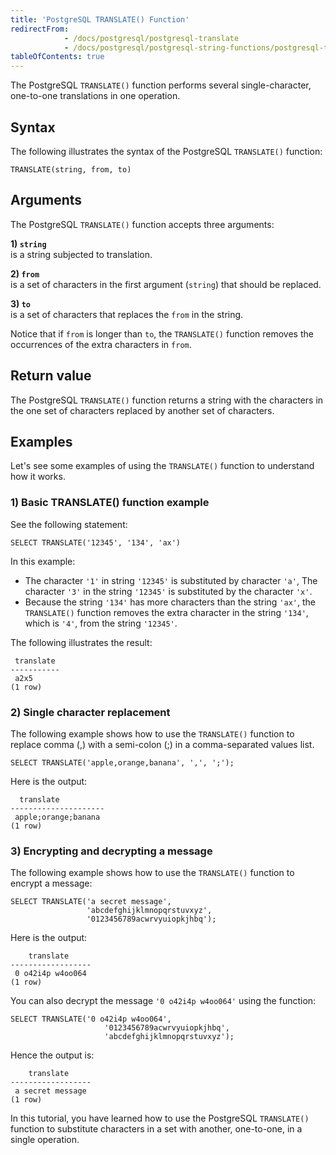 ```yaml
---
title: 'PostgreSQL TRANSLATE() Function'
redirectFrom:
            - /docs/postgresql/postgresql-translate 
            - /docs/postgresql/postgresql-string-functions/postgresql-translate/
tableOfContents: true
---
```


The PostgreSQL `TRANSLATE()` function performs several single-character, one-to-one translations in one operation.

## Syntax

The following illustrates the syntax of the PostgreSQL `TRANSLATE()` function:

```
TRANSLATE(string, from, to)
```

## Arguments

The PostgreSQL `TRANSLATE()` function accepts three arguments:

**1) `string`**  
is a string subjected to translation.

**2) `from`**  
is a set of characters in the first argument (`string`) that should be replaced.

**3) `to`**  
is a set of characters that replaces the `from` in the string.

Notice that if `from` is longer than `to`, the `TRANSLATE()` function removes the occurrences of the extra characters in `from`.

## Return value

The PostgreSQL `TRANSLATE()` function returns a string with the characters in the one set of characters replaced by another set of characters.

## Examples

Let's see some examples of using the `TRANSLATE()` function to understand how it works.

### 1) Basic TRANSLATE() function example

See the following statement:

```
SELECT TRANSLATE('12345', '134', 'ax')
```

In this example:

- The character `'1'` in string `'12345'` is substituted by character `'a'`, The character `'3'` in the string `'12345'` is substituted by the character `'x'`.
- Because the string `'134'` has more characters than the string `'ax'`, the `TRANSLATE()` function removes the extra character in the string `'134'`, which is `'4'`, from the string `'12345'`.

The following illustrates the result:

```
 translate
-----------
 a2x5
(1 row)
```

### 2) Single character replacement

The following example shows how to use the `TRANSLATE()` function to replace comma (,) with a semi-colon (;) in a comma-separated values list.

```
SELECT TRANSLATE('apple,orange,banana', ',', ';');
```

Here is the output:

```
  translate
---------------------
 apple;orange;banana
(1 row)
```

### 3) Encrypting and decrypting a message

The following example shows how to use the `TRANSLATE()` function to encrypt a message:

```
SELECT TRANSLATE('a secret message',
                 'abcdefghijklmnopqrstuvxyz',
                 '0123456789acwrvyuiopkjhbq');
```

Here is the output:

```
    translate
------------------
 0 o42i4p w4oo064
(1 row)
```

You can also decrypt the message `'0 o42i4p w4oo064'` using the function:

```
SELECT TRANSLATE('0 o42i4p w4oo064',
                     '0123456789acwrvyuiopkjhbq',
                     'abcdefghijklmnopqrstuvxyz');
```

Hence the output is:

```
    translate
------------------
 a secret message
(1 row)
```

In this tutorial, you have learned how to use the PostgreSQL `TRANSLATE()` function to substitute characters in a set with another, one-to-one, in a single operation.
